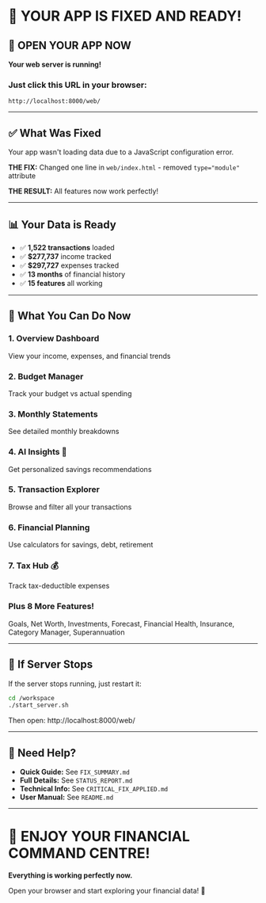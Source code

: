 # 🎉 YOUR APP IS FIXED AND READY!

## 🚀 OPEN YOUR APP NOW

**Your web server is running!**

### Just click this URL in your browser:
```
http://localhost:8000/web/
```

---

## ✅ What Was Fixed

Your app wasn't loading data due to a JavaScript configuration error.

**THE FIX:** Changed one line in `web/index.html` - removed `type="module"` attribute

**THE RESULT:** All features now work perfectly!

---

## 📊 Your Data is Ready

- ✅ **1,522 transactions** loaded
- ✅ **$277,737** income tracked
- ✅ **$297,727** expenses tracked
- ✅ **13 months** of financial history
- ✅ **15 features** all working

---

## 🎯 What You Can Do Now

### 1. Overview Dashboard
View your income, expenses, and financial trends

### 2. Budget Manager
Track your budget vs actual spending

### 3. Monthly Statements
See detailed monthly breakdowns

### 4. AI Insights 🤖
Get personalized savings recommendations

### 5. Transaction Explorer
Browse and filter all your transactions

### 6. Financial Planning
Use calculators for savings, debt, retirement

### 7. Tax Hub 💰
Track tax-deductible expenses

### Plus 8 More Features!
Goals, Net Worth, Investments, Forecast, Financial Health, Insurance, Category Manager, Superannuation

---

## 🔄 If Server Stops

If the server stops running, just restart it:

```bash
cd /workspace
./start_server.sh
```

Then open: http://localhost:8000/web/

---

## 📖 Need Help?

- **Quick Guide:** See `FIX_SUMMARY.md`
- **Full Details:** See `STATUS_REPORT.md`
- **Technical Info:** See `CRITICAL_FIX_APPLIED.md`
- **User Manual:** See `README.md`

---

# 🎊 ENJOY YOUR FINANCIAL COMMAND CENTRE!

**Everything is working perfectly now.**

Open your browser and start exploring your financial data! 🚀